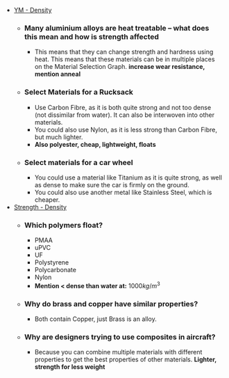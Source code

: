 - [YM - Density](http://www-materials.eng.cam.ac.uk/mpsite/interactive_charts/stiffness-density/NS6Chart.html)
	- ### Many aluminium alloys are heat treatable – what does this mean and how is strength affected
		- This means that they can change strength and hardness using heat. This means that these materials can be in multiple places on the Material Selection Graph. **increase wear resistance, mention anneal**
	- ### Select Materials for a Rucksack
		- Use Carbon Fibre, as it is both quite strong and not too dense (not dissimilar from water). It can also be interwoven into other materials.
		- You could also use Nylon, as it is less strong than Carbon Fibre, but much lighter.
		- **Also polyester, cheap, lightweight, floats**
	- ### Select materials for a car wheel
		- You could use a material like Titanium as it is quite strong, as well as dense to make sure the car is firmly on the ground.
		- You could also use another metal like Stainless Steel, which is cheaper.
- [Strength - Density](http://www-materials.eng.cam.ac.uk/mpsite/interactive_charts/strength-density/NS6Chart.html)
	- ### Which polymers float?
		- PMAA
		- uPVC
		- UF
		- Polystyrene
		- Polycarbonate
		- Nylon
		- **Mention < dense than water at:** $1000kg/m^3$
	- ### Why do brass and copper have similar properties?
		- Both contain Copper, just Brass is an alloy.
	- ### Why are designers trying to use composites in aircraft?
		- Because you can combine multiple materials with different properties to get the best properties of other materials. **Lighter, strength for less weight**